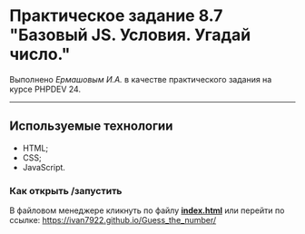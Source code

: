 # Практическое задание 8.7 "Базовый JS. Условия. Угадай число."

Выполнено _Ермашовым И.А._ в качестве практического задания на курсе PHPDEV 24.

---

## Используемые технологии

* HTML;
* CSS;
* JavaScript.

### Как открыть /запустить

В файловом менеджере кликнуть по файлу [**index.html**](/index.html) или перейти по ссылке: https://ivan7922.github.io/Guess_the_number/

